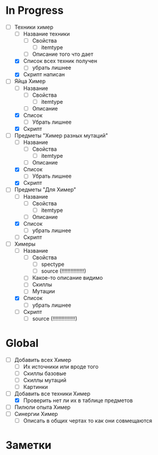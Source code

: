
# In Progress
- [ ] Техники химер
	- [ ] Название техники
		- [ ] Свойства
			- [ ] itemtype
		- [ ] Описание того что дает
	- [x] Список всех техник получен
		- [ ] убрать лишнее
	- [x] Скрипт написан

- [ ] Яйца Химер
	- [ ] Название
		- [ ] Свойства
			- [ ] itemtype
		- [ ] Описание
	- [x] Список
		- [ ] Убрать лишнее
	- [x] Скрипт
- [ ] Предметы "Химер разных мутаций"
	- [ ] Название
		- [ ] Свойства
			- [ ] itemtype
		- [ ] Описание
	- [x] Список
		- [ ] Убрать лишнее
	- [x] Скрипт
- [ ] Предметы "Для Химер"
	- [ ] Название
		- [ ] Свойства
			- [ ] itemtype
		- [ ] Описание
	- [x] Список
		- [ ] убрать лишнее
	- [ ] Скрипт
- [ ] Химеры
	- [ ] Название
		- [ ] Свойства
			- [ ] spectype
			- [ ] source (!!!!!!!!!!!!!!!)
		- [ ] Какое-то описание видимо
		- [ ] Скиллы
		- [ ] Мутации
	- [x] Список
		- [ ] убрать лишнее
	- [ ] Скрипт
		- [ ] source (!!!!!!!!!!!!!!!)

# Global
- [ ] Добавить всех Химер
	- [ ] Их источники или вроде того
	- [ ] Скиллы базовые
	- [ ] Скиллы мутаций
	- [ ] Картинки
- [ ] Добавить все техники Химер
	- [x] Проверить нет ли их в таблице предметов
- [ ] Пилюли опыта Химер
- [ ] Синергии Химер
	- [ ] Описать в общих чертах то как они совмещаются

# Заметки







